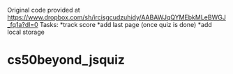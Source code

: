 Original code provided at https://www.dropbox.com/sh/ircisgcudzuhidy/AABAWJqQYMEbkMLeBWGJ_fq1a?dl=0
Tasks: 
*track score
*add last page  (once quiz is done)
*add local storage


# cs50beyond_jsquiz
